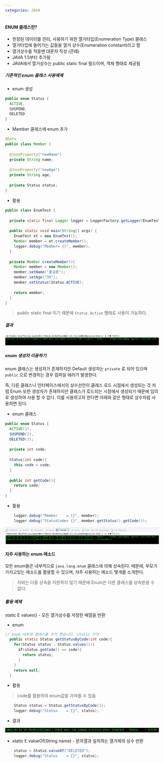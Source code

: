 ```yaml
---
categories: JAVA
---
```




#### ENUM 클래스란?

- 한정된 데이터를 관리, 사용하기 위한 열거타입(Enumeration Type) 클래스
- 열거타입에 들어가는 값들을 열거 상수(Enumeration constant)라고 함
- 열거상수를 적을땐 대문자 작성 (관례)
- JAVA 1.5부터 추가됨
- JAVA에서 열거상수는 public static final 필드이며, 객체 형태로 제공됨



##### 기존적인 enum 클래스 사용예제

* enum 생성

```java
public enum Status {
  ACTIVE,
  SUSPEND,
  DELETED
}
```



* Member 클래스에 enum 추가

```java
@Data
public class Member {

  @JsonProperty("newName")
  private String name;
  
  @JsonProperty("newAge")
  private String age;
  
  private Status status;
}
```



* 활용

```java
public class EnumTest {

  private static final Logger logger = LoggerFactory.getLogger(EnumTest.class);
  
  public static void main(String[] args) {
    EnumTest et = new EnumTest();
    Member member = et.createMember();
    logger.debug("Member= {}", member);
  }
  
  private Member createMember(){
    Member member = new Member();
    member.setName("홍길동");
    member.setAge("30");
    member.setStatus(Status.ACTIVE);
    
    return member;
  }
}
```

> public static final 이기 때문에 `Status.Active` 형태로 사용이 가능하다.



##### 결과

![EnumResult](..\image\2022-02-16\EnumResult.PNG)





##### enum 생성자 이용하기

enum 클래스는 생성자가 존재하지만 Default 생성자는 `private` 로 되어 있으며 `public` 으로 변경하는 경우 컴파일 에러가 발생한다. 

즉,  다른 클래스나 인터페이스에서의 상수선언이 클래스 로드 시점에서 생성되는 것 처럼 Enum 또한 생성자가 존재하지만 클래스가 로드되는 시점에서 생성되기 때문에 임의로 생성하여 사용 할 수 없다. 이를 사용하고자 한다면 아래와 같은 형태로 상수처럼 사용하면 된다.

* enum 클래스

```java
public enum Status {
  ACTIVE(1),
  SUSPEND(2),
  DELETED(3);
  
  private int code;
  
  Status(int code){
    this.code = code;
  }
  
  public int getCode(){
    return code;
  }
}
```



* 활용

```java
    logger.debug("Member    = {}", member);
    logger.debug("StatusCode= {}", member.getStatus().getCode());
```

![EnumConstTest](..\image\2022-02-16\EnumConstTest.PNG)



#### 자주 사용하는 enum 메소드

모든 enum들은 내부적으로 `java.lang.enum` 클래스에 의해 상속된다.  때문에, 부모가 가지고있는 메소드를 활용할 수 있으며, 자주 사용하는 메소드 몇개를 소개한다.

>  자바는 다중 상속을 지원하지 않기 때문에 Enum은 다른 클래스를 상속받을 수 없다. 

##### 

##### 활용 예제

static E values() - 모든 열거상수를 저장한 배열을 반환

* enum

```java
// enum 내부에 클래스를 추가 했습니다. static 주의
  public static Status getStatusByCode(int code){
    for(Status status : Status.values()){
      if(status.getCode() == code){
        return status;
      }
    }
    return null;
  }
```



* 활용

> code를 활용하여 enum값을 가져올 수 있음

```java
    Status status = Status.getStatusByCode(1);
    logger.debug("Status    = {}", status);
```



* 결과

![EnumMethod_1](..\image\2022-02-16\EnumMethod_1.PNG)



* static E valueOf(String name) - 문자열과 일치하는 열거체의 상수 반환

```java
    status = Status.valueOf("DELETED");
    logger.debug("Status    = {}", status);
```